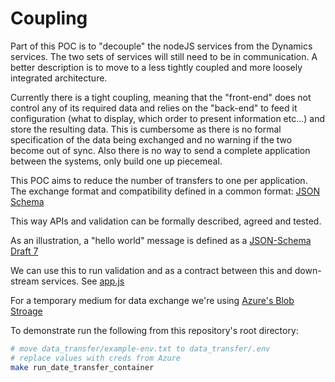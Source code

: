 # Coupling

Part of this POC is to "decouple" the nodeJS services from the
Dynamics services. The two sets of services will still need to be
in communication. A better description is to move to a less tightly
coupled and more loosely integrated architecture.

Currently there is a tight coupling, meaning that the "front-end"
does not control any of its required data and relies on the
"back-end" to feed it configuration (what to display, which order to
present information etc...) and store the resulting data. This is
cumbersome as there is no formal specification of the data being
exchanged and no warning if the two become out of sync. Also there
is no way to send a complete application between the systems, only
build one up piecemeal.

This POC aims to reduce the number of transfers to one per
application. The exchange format and compatibility defined in a
common format: [JSON Schema](https://json-schema.org/)

This way APIs and validation can be formally described, agreed and
tested.

As an illustration, a "hello world" message is defined as a
[JSON-Schema Draft 7](../../data_transfer/src/hello.schema.json)

We can use this to run validation and as a contract between this
and down-stream services. See [app.js](../../data_transfer/src/app.js)

For a temporary medium for data exchange we're using
[Azure's Blob Stroage](https://docs.microsoft.com/en-us/azure/storage/blobs/storage-blobs-introduction)

To demonstrate run the following from this repository's root
directory:

```sh
# move data_transfer/example-env.txt to data_transfer/.env
# replace values with creds from Azure
make run_date_transfer_container
```
